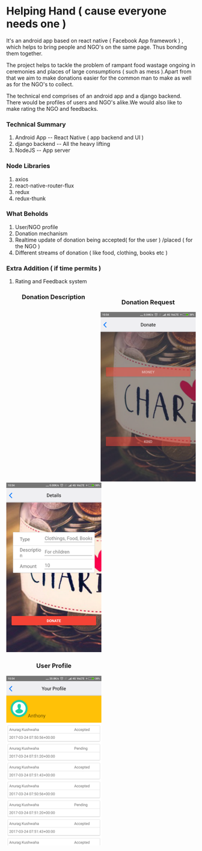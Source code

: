 # Helping Hand ( cause everyone needs one )
It's an android app based on react native ( Facebook App framework ) , which helps to bring people and NGO's on the same page.
Thus bonding them together.

The project helps to tackle the problem of rampant food wastage ongoing in ceremonies and places of
large consumptions ( such as mess ).Apart from that we aim to make donations easier for the common 
man to make as well as for the NGO's to collect.

The technical end comprises of an android app and a django backend. There would be profiles of users and 
NGO's alike.We would also like to make rating the NGO and feedbacks.

### Technical Summary
1. Android App    -- React Native  ( app backend and UI )
2. django backend -- All the heavy lifting
3. NodeJS         -- App server


### Node Libraries
1. axios 
2. react-native-router-flux
3. redux
4. redux-thunk


### What Beholds
1. User/NGO profile
2. Donation mechanism
3. Realtime update of donation being accepted( for the user ) /placed ( for the NGO )
4. Different streams of donation ( like food, clothing, books etc )



### Extra Addition ( if time permits )
1. Rating and Feedback system

<div class="imgContainer" style="float:right;">
<h3 style = "text-align: center;"> Donation Request</h3>
<img src="/HINT17/images/Screenshot_2017-03-25-10-54-30-756_com.hint17.png?raw=true" height=450px; width:350px; alt="Donation Request">
</div>

<div class="imgContainer" style="float:centre;">
<h3 style = "text-align: center;">Donation Description </h3>
<img src="/HINT17/images/Screenshot_2017-03-25-10-54-47-712_com.hint17.png?raw=true" height=450px; width:350px; > 
</div>

<div class="imgContainer" style="float:left;">
<h3 style = "text-align: center; "> User Profile</h3>
<img src="/HINT17/images/Screenshot_2017-03-25-10-54-57-710_com.hint17.png?raw=true" height=450px; width:350px; alt="User Profile" >
</div>
